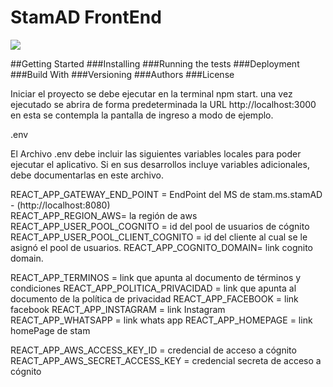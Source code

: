 # StamAD FrontEnd

![](https://static.stamad.com/frontend/images/StamAd-Logo-RGB-V1.png)


##Getting Started
###Installing
###Running the tests
###Deployment
###Build With
###Versioning
###Authors
###License


Iniciar el proyecto
se debe ejecutar en la terminal npm start. una vez ejecutado se abrira de forma predeterminada la URL http://localhost:3000 en esta se contempla la pantalla de ingreso a modo de ejemplo.


.env

El Archivo .env debe incluir las siguientes variables locales para poder ejecutar el aplicativo. Si en sus desarrollos incluye variables adicionales, debe documentarlas en este archivo. 

REACT_APP_GATEWAY_END_POINT = EndPoint del MS de stam.ms.stamAD - (http://localhost:8080)  
REACT_APP_REGION_AWS= la región de aws 
REACT_APP_USER_POOL_COGNITO = id del pool de usuarios de cógnito
REACT_APP_USER_POOL_CLIENT_COGNITO = id del cliente al cual se le asignó el pool de usuarios.
REACT_APP_COGNITO_DOMAIN= link cognito domain. 

REACT_APP_TERMINOS = link que apunta al documento de términos y condiciones
REACT_APP_POLITICA_PRIVACIDAD = link que apunta al documento de la política de privacidad
REACT_APP_FACEBOOK = link  facebook
REACT_APP_INSTAGRAM = link Instagram
REACT_APP_WHATSAPP = link whats app
REACT_APP_HOMEPAGE = link homePage de stam

REACT_APP_AWS_ACCESS_KEY_ID = credencial de acceso a cógnito
REACT_APP_AWS_SECRET_ACCESS_KEY = credencial secreta de acceso a cógnito